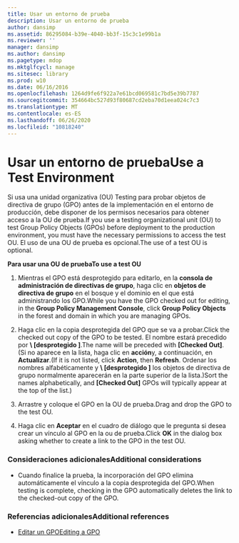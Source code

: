 ```yaml
---
title: Usar un entorno de prueba
description: Usar un entorno de prueba
author: dansimp
ms.assetid: 86295084-b39e-4040-bb3f-15c3c1e99b1a
ms.reviewer: ''
manager: dansimp
ms.author: dansimp
ms.pagetype: mdop
ms.mktglfcycl: manage
ms.sitesec: library
ms.prod: w10
ms.date: 06/16/2016
ms.openlocfilehash: 1264d9fe6f922a7e61bcd069581c7bd5e39b7787
ms.sourcegitcommit: 354664bc527d93f80687cd2eba70d1eea024c7c3
ms.translationtype: MT
ms.contentlocale: es-ES
ms.lasthandoff: 06/26/2020
ms.locfileid: "10818240"
---
```

# <span data-ttu-id="a88e3-103">Usar un entorno de prueba</span><span class="sxs-lookup"><span data-stu-id="a88e3-103">Use a Test Environment</span></span>


<span data-ttu-id="a88e3-104">Si usa una unidad organizativa (OU) Testing para probar objetos de directiva de grupo (GPO) antes de la implementación en el entorno de producción, debe disponer de los permisos necesarios para obtener acceso a la OU de prueba.</span><span class="sxs-lookup"><span data-stu-id="a88e3-104">If you use a testing organizational unit (OU) to test Group Policy Objects (GPOs) before deployment to the production environment, you must have the necessary permissions to access the test OU.</span></span> <span data-ttu-id="a88e3-105">El uso de una OU de prueba es opcional.</span><span class="sxs-lookup"><span data-stu-id="a88e3-105">The use of a test OU is optional.</span></span>

**<span data-ttu-id="a88e3-106">Para usar una OU de prueba</span><span class="sxs-lookup"><span data-stu-id="a88e3-106">To use a test OU</span></span>**

1.  <span data-ttu-id="a88e3-107">Mientras el GPO está desprotegido para editarlo, en la **consola de administración de directivas de grupo**, haga clic en **objetos de directiva de grupo** en el bosque y el dominio en el que está administrando los GPO.</span><span class="sxs-lookup"><span data-stu-id="a88e3-107">While you have the GPO checked out for editing, in the **Group Policy Management Console**, click **Group Policy Objects** in the forest and domain in which you are managing GPOs.</span></span>

2.  <span data-ttu-id="a88e3-108">Haga clic en la copia desprotegida del GPO que se va a probar.</span><span class="sxs-lookup"><span data-stu-id="a88e3-108">Click the checked out copy of the GPO to be tested.</span></span> <span data-ttu-id="a88e3-109">El nombre estará precedido por **\ [desprotegido \]**.</span><span class="sxs-lookup"><span data-stu-id="a88e3-109">The name will be preceded with **\[Checked Out\]**.</span></span> <span data-ttu-id="a88e3-110">(Si no aparece en la lista, haga clic en **acción**y, a continuación, en **Actualizar**.</span><span class="sxs-lookup"><span data-stu-id="a88e3-110">(If it is not listed, click **Action**, then **Refresh**.</span></span> <span data-ttu-id="a88e3-111">Ordenar los nombres alfabéticamente y **\ [desprotegido \]** los objetos de directiva de grupo normalmente aparecerán en la parte superior de la lista.)</span><span class="sxs-lookup"><span data-stu-id="a88e3-111">Sort the names alphabetically, and **\[Checked Out\]** GPOs will typically appear at the top of the list.)</span></span>

3.  <span data-ttu-id="a88e3-112">Arrastre y coloque el GPO en la OU de prueba.</span><span class="sxs-lookup"><span data-stu-id="a88e3-112">Drag and drop the GPO to the test OU.</span></span>

4.  <span data-ttu-id="a88e3-113">Haga clic en **Aceptar** en el cuadro de diálogo que le pregunta si desea crear un vínculo al GPO en la ou de prueba.</span><span class="sxs-lookup"><span data-stu-id="a88e3-113">Click **OK** in the dialog box asking whether to create a link to the GPO in the test OU.</span></span>

### <span data-ttu-id="a88e3-114">Consideraciones adicionales</span><span class="sxs-lookup"><span data-stu-id="a88e3-114">Additional considerations</span></span>

-   <span data-ttu-id="a88e3-115">Cuando finalice la prueba, la incorporación del GPO elimina automáticamente el vínculo a la copia desprotegida del GPO.</span><span class="sxs-lookup"><span data-stu-id="a88e3-115">When testing is complete, checking in the GPO automatically deletes the link to the checked-out copy of the GPO.</span></span>

### <span data-ttu-id="a88e3-116">Referencias adicionales</span><span class="sxs-lookup"><span data-stu-id="a88e3-116">Additional references</span></span>

-   [<span data-ttu-id="a88e3-117">Editar un GPO</span><span class="sxs-lookup"><span data-stu-id="a88e3-117">Editing a GPO</span></span>](editing-a-gpo-agpm30ops.md)

 

 





